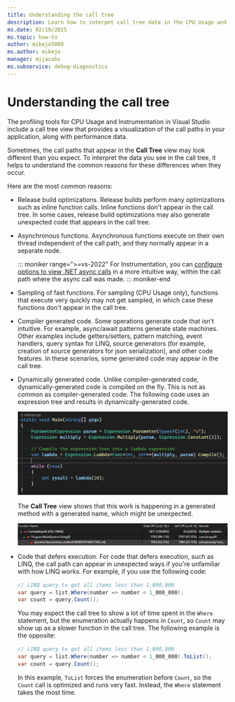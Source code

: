 ```yaml
---
title: Understanding the call tree
description: Learn how to interpet call tree data in the CPU Usage and Instrumentation.
ms.date: 02/19/2025
ms.topic: how-to
author: mikejo5000
ms.author: mikejo
manager: mijacobs
ms.subservice: debug-diagnostics
---
```


# Understanding the call tree

The profiling tools for CPU Usage and Instrumentation in Visual Studio include a call tree view that provides a visualization of the call paths in your application, along with performance data.

Sometimes, the call paths that appear in the **Call Tree** view may look different than you expect. To interpret the data you see in the call tree, it helps to understand the common reasons for these differences when they occur.

Here are the most common reasons:

- Release build optimizations. Release builds perform many optimizations such as inline function calls. Inline functions don't appear in the call tree. In some cases, release build optimizations may also generate unexpected code that appears in the call tree.

- Asynchronous functions. Asynchronous functions execute on their own thread independent of the call path, and they normally appear in a separate node.

  ::: moniker range=">=vs-2022"
  For Instrumentation, you can [configure options to view .NET async calls](../profiling/instrumentation.md#async-calls-in-the-instrumentation-call-tree-net) in a more intuitive way, within the call path where the async call was made.
  ::: moniker-end

- Sampling of fast functions. For sampling (CPU Usage only), functions that execute very quickly may not get sampled, in which case these functions don't appear in the call tree.

- Compiler generated code. Some operations generate code that isn’t intuitive. For example, async/await patterns generate state machines. Other examples include getters/setters, pattern matching, event handlers, query syntax for LINQ, source generators (for example, creation of source generators for json serialization), and other code features.  In these scenarios, some generated code may appear in the call tree.

- Dynamically generated code. Unlike compiler-generated code, dynamically-generated code is compiled on the fly. This is not as common as compiler-generated code. The following code uses an expression tree and results in dynamically-generated code.

  ![Screenshot that shows expression tree code.](media/vs-2022/call-tree-dynamic-code-expression-tree-example.png)

  The **Call Tree** view shows that this work is happening in a generated method with a generated name, which might be unexpected.

  ![Screenshot that shows expression tree in the Call Tree view.](media/vs-2022/call-tree-dynamic-code-expression-tree-visual.png)

- Code that defers execution. For code that defers execution, such as LINQ, the call path can appear in unexpected ways if you're unfamiliar with how LINQ works. For example, if you use the following code:

  ```csharp
  // LINQ query to get all items less than 1,000,000
  var query = list.Where(number => number < 1_000_000);
  var count = query.Count();
  ```
  
  You may expect the call tree to show a lot of time spent in the `Where` statement, but the enumeration actually happens in `Count`, so `Count` may show up as a slower function in the call tree. The following example is the opposite:

  ```csharp
  // LINQ query to get all items less than 1,000,000
  var query = list.Where(number => number < 1_000_000).ToList();
  var count = query.Count();
  ```

  In this example, `ToList` forces the enumeration before `Count`, so the `Count` call is optimized and runs very fast. Instead, the `Where` statement takes the most time.

